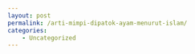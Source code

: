 ```yaml
---
layout: post
permalink: /arti-mimpi-dipatok-ayam-menurut-islam/
categories:
    - Uncategorized
---
```


